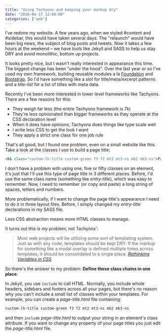 ```yaml
---
title: "Using Tachyons and keeping your markup dry"
date: "2016-04-17 12:00:00"
categories: ["web"]
---
```



I've redone my website. A few years ago, when we styled #content and #sidebar, this would have taken several days. The "relaunch" would have been big news, the subject of blog posts and tweets. Now it takes a few hours at the weekend &#8211; we have tools like Jekyll and SASS to help us stay <abbr>DRY</abbr> and avoid monolithic, bottom up projects.

It looks pretty nice, but I wasn't really interested in appearance this time. The biggest change has been "under the hood". Over the last year or so I've used my own framework, building reusable modules a la [Foundation](https://www.google.co.uk/url?sa=t&rct=j&q=&esrc=s&source=web&cd=4&ved=0ahUKEwiIw5mi2pPMAhWEQBQKHd6fDnsQFghUMAM&url=http%3A%2F%2Ffoundation.zurb.com%2F&usg=AFQjCNF5L0AJwlNs-H8AHm2LAZc7GReA2g) and [Bootstrap](https://getbootstrap.com/). So I'd have something like a _slot_ for title/meta/excerpt patterns and a _title-list_ for a list of titles with meta data.

Recently I've been more interested in lower level frameworks like Tachyons. There are a few reasons for this:

- They weigh far less (the entire Tachyons framework is 7k)
- They're less opinionated than bigger frameworks as they operate at the CSS declaration level
- When it does have opinions, Tachyons does things like type scale well
- I write less CSS to get the look I want
- They apply a strict one class for one job rule

That's all good, but I found one problem, even on a small website like this. Take a look at the classes I use to build a page title:

```html
<h1 class="custom-lh-title custom-green f3 f2 mt2 mt3-ns mb2 mb3-ns">Page title</h1>
```

I don't have a problem with using one, five or fifty classes on an element, it's just that I'll use this type of page title in 3 different places. Before, I'd use the same class name (something like _entry-title_), which was easy to remember. Now, I need to remember (or copy and paste) a long string of spaces, letters and numbers.

More problematically, if I want to change the page title's appearance I need to do it in three layout files. Before, I simply changed my _entry-title_ declarations in my SASS file.

Less CSS abstraction means more HTML classes to manage.

It turns out this is _my_ problem, not Tachyons':

> Most web projects will be utilizing some sort of templating system. Just as with any code, templates should be kept DRY. If the markup for something like a modal overlay is defined multiple times across templates, it should be consolidated to a single place. <cite>[Rethinking Variables in CSS](https://jxnblk.com/writing/posts/rethinking-variables-in-css/)</cite>

So there's the answer to my problem: __Define these class chains in one place__.

In Jekyll, you use `include` to call HTML. Normally, you include whole headers, sidebars and footers across all your pages, but there's no reason why you can't include a small list of classes within your templates. For example, you can create a _page-title.html_ file containing:

```html
custom-lh-title custom-green f3 f2 mt2 mt3-ns mb2 mb3-ns
```

and then `include` _page-title.html_ to output your string in an element's class attribute. If you want to change any property of your page titles you just edit the _page-title.html_ file.
